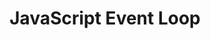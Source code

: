 ---
cloudinary_convert: false
published: draft
slug: javascript-event-loop
title: JavaScript Event Loop
---